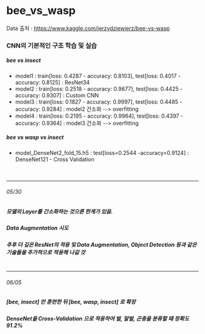 # bee_vs_wasp
Data 출처 : https://www.kaggle.com/jerzydziewierz/bee-vs-wasp <br>

### CNN의 기본적인 구조 학습 및 실습


##### bee vs insect
- model1 : train[loss: 0.4287 - accuracy: 0.8103], test[loss: 0.4017 - accuracy: 0.8125] : ResNet34 <br>
- model2 : train[loss: 0.2518 - accuracy: 0.9877], test[loss: 0.4425 - accuracy: 0.9307] : Custom CNN <br>
- model3 : train[loss: 0.1827 - accuracy: 0.9997], test[loss: 0.4485 - accuracy: 0.9284] : model2 간소화 --> overfitting<br>
- model4 : train[loss: 0.2195 - accuracy: 0.9964], test[loss: 0.4397 - accuracy: 0.9364] : model3 간소화 --> overfitting<br>


##### bee vs wasp vs insect
- model_DenseNet2_fold_15.h5 : test[loss=0.2544 -accuracy=0.9124] : DenseNet121 - Cross Validation<br><br><br>

---
###### 05/30
##### 모델의 Layer를 간소화하는 것으론 한계가 있음.
##### Data Augmentation 시도
##### 추후 더 깊은 ResNet의 적용 및 Data Augmentation, Object Detection 등과 같은 기술들을 추가적으로 적용해 나갈 것<br><br>

---
###### 06/05
##### [bee, insect] 만 훈련한 뒤 [bee, wasp, insect] 로 확장
##### DenseNet을 Cross-Validation 으로 적용하여 벌, 말벌, 곤충을 분류할 때 정확도 91.2%

